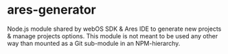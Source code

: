 ares-generator
==============

Node.js module shared by webOS SDK & Ares IDE to generate new projects
& manage  projects options.  This module  is not meant to  be used any
other way than mounted as a Git sub-module in an NPM-hierarchy.
